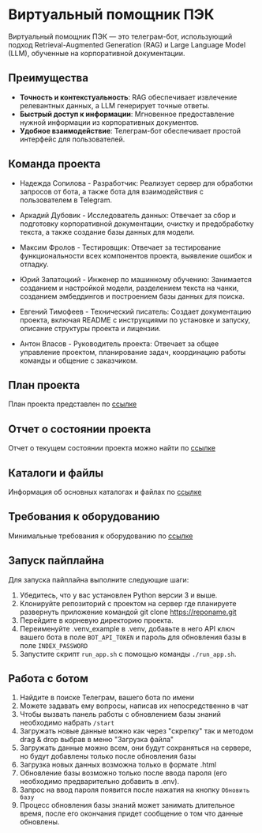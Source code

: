 # Виртуальный помощник ПЭК

Виртуальный помощник ПЭК — это телеграм-бот, использующий подход Retrieval-Augmented Generation (RAG) и Large Language Model (LLM), обученные на корпоративной документации.

## Преимущества
- **Точность и контекстуальность**: RAG обеспечивает извлечение релевантных данных, а LLM генерирует точные ответы.
- **Быстрый доступ к информации**: Мгновенное предоставление нужной информации из корпоративных документов.
- **Удобное взаимодействие**: Телеграм-бот обеспечивает простой интерфейс для пользователей.

## Команда проекта

- Надежда Сопилова - Разработчик: Реализует сервер для обработки запросов от бота, а также бота для взаимодействия с пользователем в Telegram.

- Аркадий Дубовик - Исследователь данных: Отвечает за сбор и подготовку корпоративной документации, очистку и предобработку текста, а также создание базы данных для модели.

- Максим Фролов - Тестировщик: Отвечает за тестирование функциональности всех компонентов проекта, выявление ошибок и отладку.

- Юрий Запатоцкий - Инженер по машинному обучению: Занимается созданием и настройкой модели, разделением текста на чанки, созданием эмбеддингов и построением базы данных для поиска.

- Евгений Тимофеев - Технический писатель: Создает документацию проекта, включая README с инструкциями по установке и запуску, описание структуры проекта и лицензии.

- Антон Власов - Руководитель проекта: Отвечает за общее управление проектом, планирование задач, координацию работы команды и общение с заказчиком.

## План проекта
План проекта представлен по [ссылке](doc/plan.md)

## Отчет о состоянии проекта
Отчет о текущем состоянии проекта можно найти по [ссылке](doc/status.md)

## Каталоги и файлы
Информация об основных каталогах и файлах по [ссылке](doc/files_structure.md)

## Требования к оборудованию
Минимальные требования к оборудованию по [ссылке](doc/hw_requirements.md)

## Запуск пайплайна
Для запуска пайплайна выполните следующие шаги:

1. Убедитесь, что у вас установлен Python версии 3 и выше.
2. Клонируйте репозиторий с проектом на сервер где планируете развернуть приложение командой 
git clone <https://reponame.git>
3. Перейдите в корневую директорию проекта.
4. Переименуйте .venv_example в .venv, добавьте в него API ключ вашего бота в поле `BOT_API_TOKEN` и пароль для 
обновления базы в поле `INDEX_PASSWORD`
5. Запустите скрипт `run_app.sh` с помощью команды `./run_app.sh`.

## Работа с ботом
1. Найдите в поиске Телеграм, вашего бота по имени
2. Можете задавать ему вопросы, написав их непосредственно в чат
3. Чтобы вызвать панель работы с обновлением базы знаний необходимо набрать `/start`
4. Загружать новые данные можно как через "скрепку" так и методом drag & drop выбрав в меню "Загрузка файла"
5. Загружать данные можно всем, они будут сохраняться на сервере, но будут добавлены только после обновления базы
6. Загрузка новых данных возможна только в формате .html
7. Обновление базы возможно только после ввода пароля (его необходимо предварительно добавить в .env).
8. Запрос на ввод пароля появится после нажатия на кнопку `Обновить базу`
9. Процесс обновления базы знаний может занимать длительное время, после его окончания придет сообщение о том что данные
обновлены.